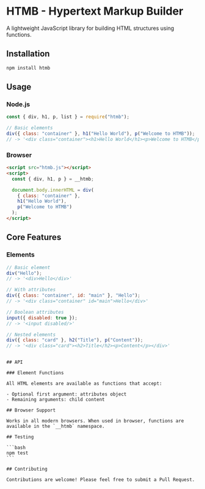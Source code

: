 # HTMB - Hypertext Markup Builder

A lightweight JavaScript library for building HTML structures using functions.

## Installation

```bash
npm install htmb
```

## Usage

### Node.js

```javascript
const { div, h1, p, list } = require("htmb");

// Basic elements
div({ class: "container" }, h1("Hello World"), p("Welcome to HTMB"));
// -> '<div class="container"><h1>Hello World</h1><p>Welcome to HTMB</p></div>'
```

### Browser

```html
<script src="htmb.js"></script>
<script>
  const { div, h1, p } = __htmb;

  document.body.innerHTML = div(
    { class: "container" },
    h1("Hello World"),
    p("Welcome to HTMB")
  );
</script>
```

## Core Features

### Elements

```javascript
// Basic element
div("Hello");
// -> '<div>Hello</div>'

// With attributes
div({ class: "container", id: "main" }, "Hello");
// -> '<div class="container" id="main">Hello</div>'

// Boolean attributes
input({ disabled: true });
// -> '<input disabled/>'

// Nested elements
div({ class: "card" }, h2("Title"), p("Content"));
// -> '<div class="card"><h2>Title</h2><p>Content</p></div>'
```

````

## API

### Element Functions

All HTML elements are available as functions that accept:

- Optional first argument: attributes object
- Remaining arguments: child content

## Browser Support

Works in all modern browsers. When used in browser, functions are available in the `__htmb` namespace.

## Testing

```bash
npm test
```

## Contributing

Contributions are welcome! Please feel free to submit a Pull Request.
````
